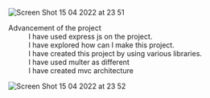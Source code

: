 ![Screen Shot 15 04 2022 at 23 51](https://user-images.githubusercontent.com/77536512/163631103-48ecebac-a151-4e0d-9954-0ca42c5e3973.png)

<dl>
  <dt>Advancement of the project</dt>
  <dd>I have used express js on the project.</dd>
  <dd>I have explored how can I make this project.</dd>
  <dd>I have created this project by using various libraries.</dd>
  <dd>I have used multer as different</dd>
  <dd>I have created mvc architecture</dd>
  

![Screen Shot 15 04 2022 at 23 52](https://user-images.githubusercontent.com/77536512/163631921-d953fb0b-ec8d-4544-9638-8026cdad70c1.png)
